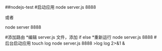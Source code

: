 ##nodejs-test
#启动应用
node server.js 8888

或者

node server 8888

#添加路由
*编辑 server.js 文件，添加 if else
*重新运行 node server.js 8888
#后台启动应用
touch log node server.js 8888 >log log 2>&1 &
